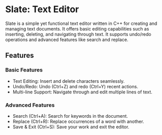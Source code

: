 # Slate: Text Editor
Slate is a simple yet functional text editor written in C++ for creating and managing text documents. It offers basic editing capabilities such as inserting, deleting, and navigating through text. It supports undo/redo operations and advanced features like search and replace.

## Features
### Basic Features
- Text Editing: Insert and delete characters seamlessly.
- Undo/Redo: Undo (Ctrl+Z) and redo (Ctrl+Y) recent actions.
- Multi-line Support: Navigate through and edit multiple lines of text.

### Advanced Features
- Search (Ctrl+A): Search for keywords in the document.
- Replace (Ctrl+R): Replace occurrences of a word with another.
- Save & Exit (Ctrl+S): Save your work and exit the editor.
